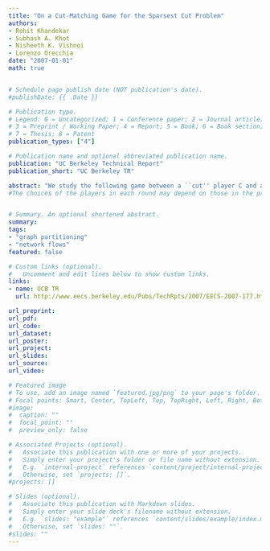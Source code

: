 ```yaml
---
title: "On a Cut-Matching Game for the Sparsest Cut Problem"
authors:
- Rohit Khandekar
- Subhash A. Khot
- Nisheeth K. Vishnoi
- Lorenzo Orecchia
date: "2007-01-01"
math: true


# Schedule page publish date (NOT publication's date).
#publishDate: {{ .Date }}

# Publication type.
# Legend: 0 = Uncategorized; 1 = Conference paper; 2 = Journal article;
# 3 = Preprint / Working Paper; 4 = Report; 5 = Book; 6 = Book section;
# 7 = Thesis; 8 = Patent
publication_types: ["4"]

# Publication name and optional abbreviated publication name.
publication: "UC Berkeley Technical Report"
publication_short: "UC Berkeley TR"

abstract: "We study the following game between a ``cut'' player C and a ``matching'' player M. The game starts with an empty graph G on a set V of n vertices. In each round, the cut player chooses a bisection (S,V\S) of vertices and the matching player then adds a perfect matching M (not necessarily belonging to G) between S and V\S to the (multi-)graph G." 
#The choices of the players in each round may depend on those in the previous rounds. The game ends when G becomes an edge-expander. The value of this game, denoted by Val(n,C,M), is the total number of rounds in the game before it ends. We study this game for its connection with the Sparsest Cut problem in undirected graphs: if there is a polynomial-time cut player C such that Val(n,C,M) < f(n) for all M, then there is a polynomial-time O(f(n))-approximation algorithm for the Sparsest Cut problem.We show that there is no cut player C, even unbounded-time, that can ensure Val(n,C,M) = o(GAP(n)<SUP>1/2</SUP>) for all matching players M, where GAP(n) is the integrality gap of the well-studied SDP with triangle inequality constraints for the Sparsest Cut problem. Recall that GAP(n) = Omega(log log n). Thus, we prove that this approach cannot yield a o(GAP(n)<SUP>1/2</SUP>)-approximation (and in particular, o((log log n)<SUP>1/2</SUP>)-approximation) algorithm for this problem. Furthermore, we show that there is a (super-polynomial time) cut player C* such that, for all M, we have Val(n,C*,M) = O(log n)."


# Summary. An optional shortened abstract.
summary: 
tags:
- "graph partitioning"
- "network flows"
featured: false

# Custom links (optional).
#   Uncomment and edit lines below to show custom links.
links:
- name: UCB TR
  url: http://www.eecs.berkeley.edu/Pubs/TechRpts/2007/EECS-2007-177.html

url_preprint: 
url_pdf: 
url_code:
url_dataset:
url_poster:
url_project:
url_slides:
url_source:
url_video:

# Featured image
# To use, add an image named `featured.jpg/png` to your page's folder. 
# Focal points: Smart, Center, TopLeft, Top, TopRight, Left, Right, BottomLeft, Bottom, BottomRight.
#image:
#  caption: ""
#  focal_point: ""
#  preview_only: false

# Associated Projects (optional).
#   Associate this publication with one or more of your projects.
#   Simply enter your project's folder or file name without extension.
#   E.g. `internal-project` references `content/project/internal-project/index.md`.
#   Otherwise, set `projects: []`.
#projects: []

# Slides (optional).
#   Associate this publication with Markdown slides.
#   Simply enter your slide deck's filename without extension.
#   E.g. `slides: "example"` references `content/slides/example/index.md`.
#   Otherwise, set `slides: ""`.
#slides: ""
---
```

